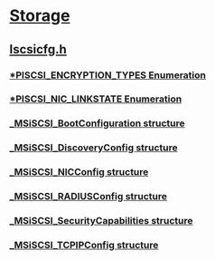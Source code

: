 # [Storage](../_storage/index.md)
## [Iscsicfg.h](index.md)
### [*PISCSI_ENCRYPTION_TYPES Enumeration](../iscsicfg/ne-iscsicfg-piscsi_encryption_types.md)
### [*PISCSI_NIC_LINKSTATE Enumeration](../iscsicfg/ne-iscsicfg-piscsi_nic_linkstate.md)
### [_MSiSCSI_BootConfiguration structure](../iscsicfg/ns-iscsicfg-_msiscsi_bootconfiguration.md)
### [_MSiSCSI_DiscoveryConfig structure](../iscsicfg/ns-iscsicfg-_msiscsi_discoveryconfig.md)
### [_MSiSCSI_NICConfig structure](../iscsicfg/ns-iscsicfg-_msiscsi_nicconfig.md)
### [_MSiSCSI_RADIUSConfig structure](../iscsicfg/ns-iscsicfg-_msiscsi_radiusconfig.md)
### [_MSiSCSI_SecurityCapabilities structure](../iscsicfg/ns-iscsicfg-_msiscsi_securitycapabilities.md)
### [_MSiSCSI_TCPIPConfig structure](../iscsicfg/ns-iscsicfg-_msiscsi_tcpipconfig.md)

